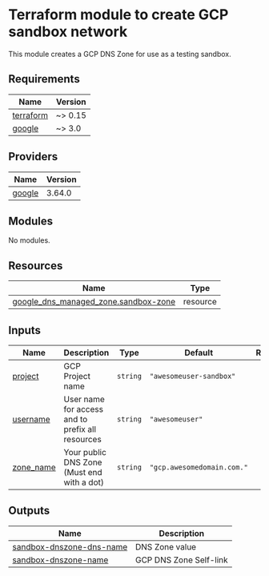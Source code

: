 # Terraform module to create GCP sandbox network

This module creates a GCP DNS Zone for use as a testing sandbox.

## Requirements

| Name | Version |
|------|---------|
| <a name="requirement_terraform"></a> [terraform](#requirement\_terraform) | ~> 0.15 |
| <a name="requirement_google"></a> [google](#requirement\_google) | ~> 3.0 |

## Providers

| Name | Version |
|------|---------|
| <a name="provider_google"></a> [google](#provider\_google) | 3.64.0 |

## Modules

No modules.

## Resources

| Name | Type |
|------|------|
| [google_dns_managed_zone.sandbox-zone](https://registry.terraform.io/providers/hashicorp/google/latest/docs/resources/dns_managed_zone) | resource |

## Inputs

| Name | Description | Type | Default | Required |
|------|-------------|------|---------|:--------:|
| <a name="input_project"></a> [project](#input\_project) | GCP Project name | `string` | `"awesomeuser-sandbox"` | no |
| <a name="input_username"></a> [username](#input\_username) | User name for access and to prefix all resources | `string` | `"awesomeuser"` | no |
| <a name="input_zone_name"></a> [zone\_name](#input\_zone\_name) | Your public DNS Zone (Must end with a dot) | `string` | `"gcp.awesomedomain.com."` | no |

## Outputs

| Name | Description |
|------|-------------|
| <a name="output_sandbox-dnszone-dns-name"></a> [sandbox-dnszone-dns-name](#output\_sandbox-dnszone-dns-name) | DNS Zone value |
| <a name="output_sandbox-dnszone-name"></a> [sandbox-dnszone-name](#output\_sandbox-dnszone-name) | GCP DNS Zone Self-link |
